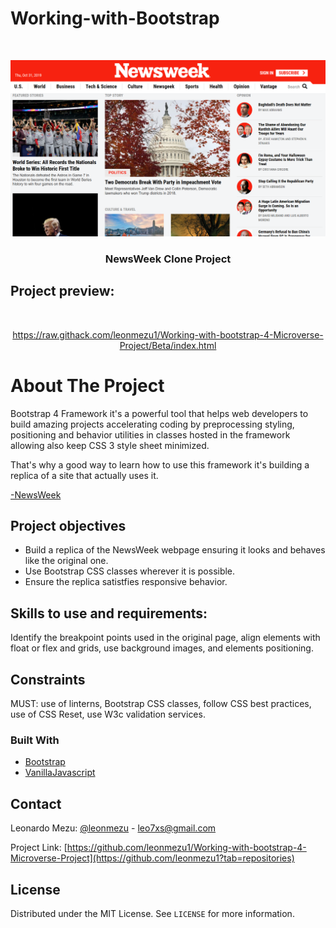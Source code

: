# Working-with-Bootstrap


<!-- PROJECT LOGO -->
<br />
<p align="center">
  <a href="https://raw.githack.com/leonmezu1/Working-with-bootstrap-4-Microverse-Project/Beta/index.html">
    <img src="ScreenShot.png" alt="ScreenShot">
  </a>

  <h3 align="center">NewsWeek Clone Project</h3>
</p>

## Project preview: 
<br />
<p align="center">
  <a href="https://raw.githack.com/leonmezu1/Working-with-bootstrap-4-Microverse-Project/Beta/index.html">https://raw.githack.com/leonmezu1/Working-with-bootstrap-4-Microverse-Project/Beta/index.html</a>
</p>

<!-- ABOUT THE PROJECT -->
# About The Project

Bootstrap 4 Framework it's a powerful tool that helps web developers to build amazing projects accelerating coding by preprocessing styling, positioning and behavior utilities in classes hosted in the framework allowing also keep CSS 3 style sheet minimized.

That's why a good way to learn how to use this framework it's building a replica of a site that actually uses it.

[-NewsWeek](https://www.newsweek.com/)


## Project objectives

* Build a replica of the NewsWeek webpage ensuring it looks and behaves like the original one.
* Use Bootstrap CSS classes wherever it is possible.
* Ensure the replica satistfies responsive behavior.


## Skills to use and requirements:

Identify the breakpoint points used in the original page, align elements with float or flex and grids, use background images, and elements positioning.

## Constraints

MUST: use of linterns, Bootstrap CSS classes, follow CSS best practices, use of CSS Reset, use W3c validation services.


### Built With

* [Bootstrap](https://getbootstrap.com)
* [VanillaJavascript](http://vanilla-js.com/)



<!-- CONTACT -->
## Contact


Leonardo Mezu: [ @leonmezu](https://twitter.com/leonmezu) - leo7xs@gmail.com

Project Link: [https://github.com/leonmezu1/Working-with-bootstrap-4-Microverse-Project](https://github.com/leonmezu1?tab=repositories)



<!-- LICENSE -->
## License

Distributed under the MIT License. See `LICENSE` for more information.




